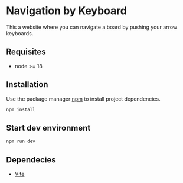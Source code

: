 # Navigation by Keyboard

This a website where you can navigate a board by pushing your arrow keyboards.

## Requisites

- node >= 18

## Installation

Use the package manager [npm](https://docs.npmjs.com/) to install project dependencies.

```bash
npm install

```

## Start dev environment

```bash
npm run dev
```

## Dependecies

- [Vite](https://vitejs.dev/)